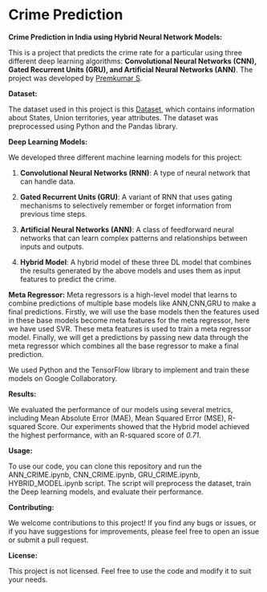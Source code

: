 # Crime Prediction 
**Crime Prediction in India using Hybrid Neural Network Models:**

This is a project that predicts the crime rate for a particular using three different deep learning algorithms: **Convolutional Neural Networks (CNN), Gated Recurrent Units (GRU), and Artificial Neural Networks (ANN)**. The project was developed by [Premkumar S](https://github.com/PremkumarSaravanan002).

**Dataset:**

The dataset used in this project is this [Dataset](https://github.com/Mayank0255/Crime-Prediction-Analysis-2019/tree/master/Data%20Set/State%20and%20UT%20Wise%20Crimes), which contains information about States, Union territories, year attributes. The dataset was preprocessed using Python and the Pandas library.

**Deep Learning Models:**

We developed three different machine learning models for this project:

1. **Convolutional Neural Networks (RNN)**: A type of neural network that can handle data.

2. **Gated Recurrent Units (GRU)**: A variant of RNN that uses gating mechanisms to selectively remember or forget information from previous time steps.

3. **Artificial Neural Networks (ANN)**: A class of feedforward neural networks that can learn complex patterns and relationships between inputs and outputs.
   
4. **Hybrid Model**: A hybrid model of these three DL model that combines the results generated by the above models and uses them as input features to predict the crime.

**Meta Regressor:**
Meta regressors is a high-level model that learns to combine predictions of multiple base models like ANN,CNN,GRU to make a final predictions.
Firstly, we will use the base models then the features used in these base models become meta features for the meta regressor, here we have used SVR.
These meta features is used to train a meta regressor model.
Finally, we will get a predictions by passing new data through the meta regressor which combines all the base regressor to make a final prediction.

We used Python and the TensorFlow library to implement and train these models on Google Collaboratory.

**Results:**

We evaluated the performance of our models using several metrics, including Mean Absolute Error (MAE), Mean Squared Error (MSE), R-squared Score. Our experiments showed that the Hybrid model achieved the highest performance, with an R-squared score of *0.71*.

**Usage:**

To use our code, you can clone this repository and run the ANN_CRIME.ipynb, CNN_CRIME.ipynb, GRU_CRIME.ipynb, HYBRID_MODEL.ipynb script. The script will preprocess the dataset, train the Deep learning models, and evaluate their performance. 

**Contributing:**

We welcome contributions to this project! If you find any bugs or issues, or if you have suggestions for improvements, please feel free to open an issue or submit a pull request.

**License:**

This project is not licensed. Feel free to use the code and modify it to suit your needs.
